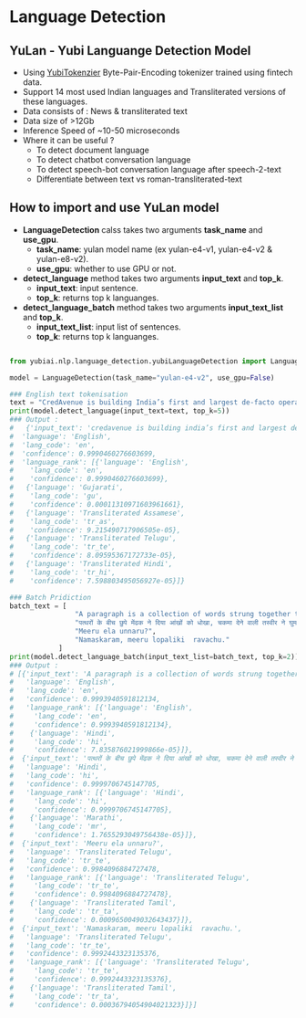 # Language Detection

## YuLan - Yubi Languange Detection Model

* Using [YubiTokenzier](../tokenizer/) Byte-Pair-Encoding tokenizer trained using fintech data.
* Support 14 most used Indian languages and Transliterated versions of these languages.
* Data consists of : News & transliterated text
* Data size of >12Gb
* Inference Speed of ~10-50 microseconds
* Where it can be useful ?
    * To detect document language
    * To detect chatbot conversation language
    * To detect speech-bot conversation language after speech-2-text
    * Differentiate between text vs roman-transliterated-text

## How to import and use YuLan model
* **LanguageDetection** calss takes two arguments **task_name** and **use_gpu**.
    * **task_name**: yulan model name (ex yulan-e4-v1, yulan-e4-v2 & yulan-e8-v2).
    * **use_gpu**: whether to use GPU or not.
* **detect_language** method takes two arguments **input_text** and  **top_k**.
    * **input_text**: input sentence.
    * **top_k**: returns top k languanges.
* **detect_language_batch** method takes two arguments **input_text_list** and  **top_k**.
    * **input_text_list**: input list of sentences.
    * **top_k**: returns top k languanges.

```python

from yubiai.nlp.language_detection.yubiLanguageDetection import LanguageDetection

model = LanguageDetection(task_name="yulan-e4-v2", use_gpu=False)

### English text tokenisation
text = "CredAvenue is building India’s first and largest de-facto operating system for the discovery, investment, fulfilment, and collection of any debt solution."
print(model.detect_language(input_text=text, top_k=5))
### Output :   
#   {'input_text': 'credavenue is building india’s first and largest de-facto operating system for the discovery, investment, fulfilment, and collection of any debt solution.',
#  'language': 'English',
#  'lang_code': 'en',
#  'confidence': 0.9990460276603699,
#  'language_rank': [{'language': 'English',
#    'lang_code': 'en',
#    'confidence': 0.9990460276603699},
#   {'language': 'Gujarati',
#    'lang_code': 'gu',
#    'confidence': 0.00011310971603961661},
#   {'language': 'Transliterated Assamese',
#    'lang_code': 'tr_as',
#    'confidence': 9.215490717906505e-05},
#   {'language': 'Transliterated Telugu',
#    'lang_code': 'tr_te',
#    'confidence': 8.09595367172733e-05},
#   {'language': 'Transliterated Hindi',
#    'lang_code': 'tr_hi',
#    'confidence': 7.598803495056927e-05}]}

### Batch Pridiction
batch_text = [
                "A paragraph is a collection of words strung together to make a longer unit than a sentence.", 
                "पत्थरों के बीच छुपे मेंढक ने दिया आंखों को धोखा, चकमा देने वाली तस्वीर ने घुमा दिया दिमाग",
                "Meeru ela unnaru?",
                "Namaskaram, meeru lopaliki  ravachu."
            ]
print(model.detect_language_batch(input_text_list=batch_text, top_k=2))
### Output : 
# [{'input_text': 'A paragraph is a collection of words strung together to make a longer unit than a sentence.',
#   'language': 'English',
#   'lang_code': 'en',
#   'confidence': 0.9993940591812134,
#   'language_rank': [{'language': 'English',
#     'lang_code': 'en',
#     'confidence': 0.9993940591812134},
#    {'language': 'Hindi',
#     'lang_code': 'hi',
#     'confidence': 7.835876021999866e-05}]},
#  {'input_text': 'पत्थरों के बीच छुपे मेंढक ने दिया आंखों को धोखा, चकमा देने वाली तस्वीर ने घुमा दिया दिमाग',
#   'language': 'Hindi',
#   'lang_code': 'hi',
#   'confidence': 0.9999706745147705,
#   'language_rank': [{'language': 'Hindi',
#     'lang_code': 'hi',
#     'confidence': 0.9999706745147705},
#    {'language': 'Marathi',
#     'lang_code': 'mr',
#     'confidence': 1.7655293049756438e-05}]},
#  {'input_text': 'Meeru ela unnaru?',
#   'language': 'Transliterated Telugu',
#   'lang_code': 'tr_te',
#   'confidence': 0.9984096884727478,
#   'language_rank': [{'language': 'Transliterated Telugu',
#     'lang_code': 'tr_te',
#     'confidence': 0.9984096884727478},
#    {'language': 'Transliterated Tamil',
#     'lang_code': 'tr_ta',
#     'confidence': 0.0009650049032643437}]},
#  {'input_text': 'Namaskaram, meeru lopaliki  ravachu.',
#   'language': 'Transliterated Telugu',
#   'lang_code': 'tr_te',
#   'confidence': 0.9992443323135376,
#   'language_rank': [{'language': 'Transliterated Telugu',
#     'lang_code': 'tr_te',
#     'confidence': 0.9992443323135376},
#    {'language': 'Transliterated Tamil',
#     'lang_code': 'tr_ta',
#     'confidence': 0.00036794054904021323}]}]
```